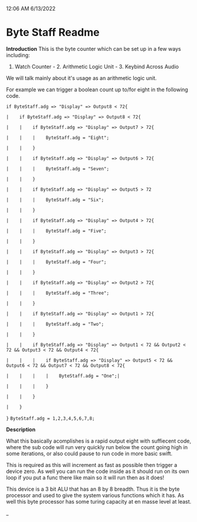12:06 AM 6/13/2022

# Byte Staff Readme

**Introduction**
This is the byte counter which can be set up in a few ways including:

1. Watch Counter - 2. Arithmetic Logic Unit - 3. Keybind Across Audio

We will talk mainly about it's usage as an arithmetic logic unit.

For example we can trigger a boolean count up to/for eight in the following code.

`if ByteStaff.adg => "Display" => Output8 < 72{`

`|    if ByteStaff.adg => "Display" => Output8 < 72{`

`|    |    if ByteStaff.adg => "Display" => Output7 > 72{`

`|    |    |    ByteStaff.adg = "Eight";`

`|    |    }`

`|    |    if ByteStaff.adg => "Display" => Output6 > 72{`

`|    |    |    ByteStaff.adg = "Seven";`

`|    |    }`

`|    |    if ByteStaff.adg => "Display" => Output5 > 72`

`|    |    |    ByteStaff.adg = "Six";`

`|    |    }`

`|    |    if ByteStaff.adg => "Display" => Output4 > 72{`

`|    |    |    ByteStaff.adg = "Five";`

`|    |    }`

`|    |    if ByteStaff.adg => "Display" => Output3 > 72{`

`|    |    |    ByteStaff.adg = "Four";`

`|    |    }`

`|    |    if ByteStaff.adg => "Display" => Output2 > 72{`

`|    |    |    ByteStaff.adg = "Three";`

`|    |    }`

`|    |    if ByteStaff.adg => "Display" => Output1 > 72{`

`|    |    |    ByteStaff.adg = "Two";`

`|    |    }`

`|    |    if ByteStaff.adg => "Display" => Output1 < 72 && Output2 < 72 && Output3 < 72 && Output4 < 72{`

`|    |    |    if ByteStaff.adg => "Display" => Output5 < 72 && Output6 < 72 && Output7 < 72 && Output8 < 72{`

`|    |    |    |    ByteStaff.adg = "One";|`

`|    |    |    }`

`|    |    }`

`|    }`

`}`
`ByteStaff.adg = 1,2,3,4,5,6,7,8;`

**Description**

What this basically acomplishes is a rapid output eight with suffiecent code, where the sub code will run very quickly run below the count going high in some iterations, or also could pause to run code in more basic swift.

This is required as this will increment as fast as possible then trigger a device zero. As well you can run the code inside as it should run on its own loop if you put a func there like main so it will run then as it does!

This device is a 3 bit ALU that has an 8 by 8 breadth. Thus it is the byte processor and used to give the system various functions which it has. As well this byte processor has some turing capacity at en masse level at least.

_
